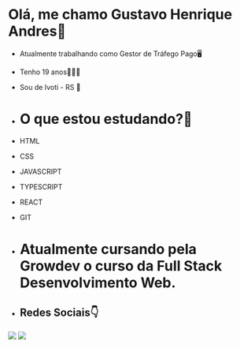 # Olá, me chamo Gustavo Henrique Andres👋
- Atualmente trabalhando como Gestor de Tráfego Pago🖥
- Tenho 19 anos🙋🏼‍♂️
- Sou de Ivoti - RS 🚩
- # O que estou estudando?📖
- HTML
- CSS
- JAVASCRIPT
- TYPESCRIPT
- REACT 
- GIT


- # Atualmente cursando pela Growdev o curso da Full Stack Desenvolvimento Web.




- ## Redes Sociais👇
 <a href="https://instagram.com/_gustavo_andres" target="_blank"><img src="https://img.shields.io/badge/-Instagram-%23E4405F?style=for-the-badge&logo=instagram&logoColor=white" target="_blank"></a>
 <a href="https://www.linkedin.com/in/gustavo-henrique-andres-622013259/" target="_blank"><img src="https://img.shields.io/badge/-LinkedIn-%230077B5?style=for-the-badge&logo=linkedin&logoColor=white" target="_blank"></a>
 
